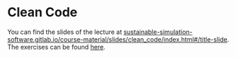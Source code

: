 Clean Code
===========

You can find the slides of the lecture at [sustainable-simulation-software.gitlab.io/course-material/slides/clean_code/index.html#/title-slide](https://sustainable-simulation-software.gitlab.io/course-material/slides/clean_code/index.html#/title-slide).
The exercises can be found [here](./exercises).

